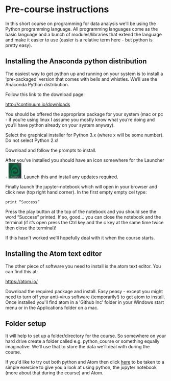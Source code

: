 # Pre-course instructions
In this short course on programming for data analysis we’ll be using the Python programming language. All programming languages come as the basic language and a bunch of modules/libraries that extend the language and make it easier to use (easier is a relative term here - but python is pretty easy).

## Installing the Anaconda python distribution
The easiest way to get python up and running on your system is to install a ‘pre-packaged’ version that comes with bells and whistles. We’ll use the Anaconda Python distribution.

Follow this link to the download page:

http://continuum.io/downloads

You should be offered the appropriate package for your system (mac or pc - if you’re using  linux I assume you mostly know what you’re doing and you’ll have python already on your system anyway).

Select the graphical installer for Python 3.x (where x will be some number). Do not select Python 2.x!

Download and follow the prompts to install.

After you’ve installed you should have an icon somewhere for the Launcher - ![](pics/launcher.png). Launch this and install any updates required.

Finally launch the jupyter-notebook which will open in your browser and click new (top right hand corner). In the first empty empty cel type:
```
print “Success”
```
Press the play button at the top of the notebook and you should see the word “Success” printed. If so, good… you can close the notebook and the terminal (if it’s open press the Ctrl key and the c key at the same time twice then close the terminal)!

If this hasn't worked we’ll hopefully deal with it when the course starts.

## Installing the Atom text editor
The other piece of software you need to install is the atom text editor. You can find this at:

https://atom.io/

Download the required package and install. Easy peasy - except you might need to turn off your anti-virus software (temporarily!) to get atom to install. Once installed you'll find atom in a 'Github Inc' folder in your Windows start menu or in the Applications folder on a mac.

## Folder setup

It will help to set up a folder/directory for the course. So somewhere on your hard drive create a folder called e.g. python_course or something equally imaginative. We’ll use that to store the data we’ll deal with during the course.

If you'd like to try out both python and Atom then click [here](https://github.com/iaingallagher/BasicPython/blob/master/Week1%20-%20Getting%20started.ipynb) to be taken to a simple exercise to give you a look at using python, the jupyter notebook (more about that during the course) and Atom.
